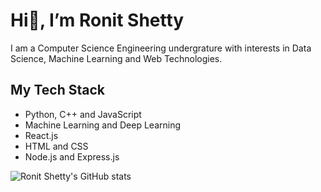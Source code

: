 # Hi👋, I’m Ronit Shetty
I am a Computer Science Engineering undergrature with interests in Data Science, Machine Learning and Web Technologies. 
## My Tech Stack
- Python, C++ and JavaScript
- Machine Learning and Deep Learning
- React.js
- HTML and CSS
- Node.js and Express.js


![Ronit Shetty's GitHub stats](https://github-readme-stats.vercel.app/api?username=ronitshetty16&show_icons=true&theme=merko)



<!---
ronitshetty16/ronitshetty16 is a ✨ special ✨ repository because its `README.md` (this file) appears on your GitHub profile.
You can click the Preview link to take a look at your changes.
--->
